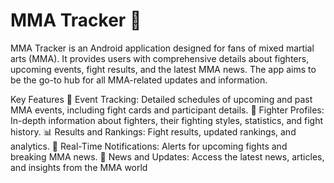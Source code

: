 # MMA Tracker 🎯

MMA Tracker is an Android application designed for fans of mixed martial arts (MMA). It provides users with comprehensive details about fighters, upcoming events, fight results, and the latest MMA news. The app aims to be the go-to hub for all MMA-related updates and information.

Key Features
📅 Event Tracking: Detailed schedules of upcoming and past MMA events, including fight cards and participant details.
🥋 Fighter Profiles: In-depth information about fighters, their fighting styles, statistics, and fight history.
📊 Results and Rankings: Fight results, updated rankings, and analytics.
🔔 Real-Time Notifications: Alerts for upcoming fights and breaking MMA news.
📰 News and Updates: Access the latest news, articles, and insights from the MMA world
